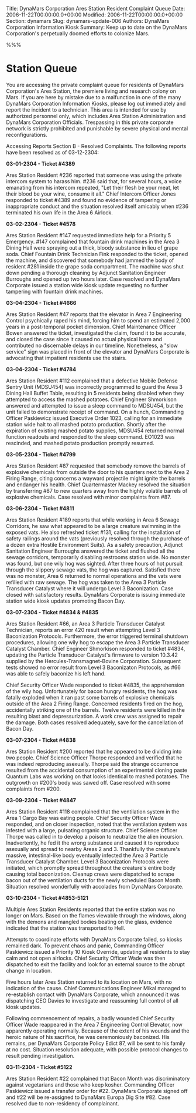 Title: DynaMars Corporation Ares Station Resident Complaint Queue
Date: 2006-11-22T00:00:00.0+00:00
Modified: 2006-11-22T00:00:00.0+00:00
Section: dynamars
Slug: dynamars-update-006
Authors: DynaMars Corporation Information Kiosk
Summary: Keep up to date on the DynaMars Corporation's perpetually doomed efforts to colonize Mars.

%%%

# Station Queue

You are accessing the private complaint queue for residents of DynaMars Corporation's Ares Station, the premiere living and research colony on Mars. If you are here by mistake due to a malfunction in one of the many DynaMars Corporation Information Kiosks, please log out immediately and report the incident to a technician. This area is intended for use by authorized personnel only, which includes Ares Station Administration and DynaMars Corporation Officials. Trespassing in this private corporate network is strictly prohibited and punishable by severe physical and mental reconfigurations.

Accessing Reports Section B - Resolved Complaints. The following reports have been resolved as of 03-12-2304:

**03-01-2304 - Ticket #4389**

Ares Station Resident #236 reported that someone was using the private intercom system to harass him. #236 said that, for several hours, a voice emanating from his intercom repeated, "Let their flesh be your meat, let their blood be your wine, consume it all." Chief Intercom Officer Jones responded to ticket #4389 and found no evidence of tampering or inappropriate conduct and the situation resolved itself amicably when #236 terminated his own life in the Area 6 Airlock.

**03-02-2304 - Ticket #4578**

Ares Station Resident #147 requested immediate help for a Priority 5 Emergency. #147 complained that fountain drink machines in the Area 3 Dining Hall were spraying out a thick, bloody substance in lieu of grape soda. Chief Fountain Drink Technician Fink responded to the ticket, opened the machine, and discovered that somebody had jammed the body of resident #281 inside the grape soda compartment. The machine was shut down pending a thorough cleaning by Adjunct Sanitation Engineer Burroughs and opened up two hours later. Case resolved and DynaMars Corporate issued a station wide kiosk update requesting no further tampering with fountain drink machines.

**03-04-2304 - Ticket #4666**

Ares Station Resident #47 reports that the elevator in Area 7 Engineering Control psychically raped his mind, forcing him to spend an estimated 2,000 years in a post-temporal pocket dimension. Chief Maintenance Officer Bowen answered the ticket, investigated the claim, found it to be accurate, and closed the case since it caused no actual physical harm and contributed no discernable delays in our timeline. Nonetheless, a "slow service" sign was placed in front of the elevator and DynaMars Corporate is advocating that impatient residents use the stairs.

**03-04-2304 - Ticket #4784**

Ares Station Resident #112 complained that a defective Mobile Defense Sentry Unit (MDSU454) was incorrectly programmed to guard the Area 3 Dining Hall Buffet Table, resulting in 5 residents being disabled when they attempted to access the mashed potatoes. Chief Engineer Shmorkison answered and attempted to issue a sleep command to MDSU454, but the unit failed to demonstrate receipt of command. On a hunch, Commanding Officer Paskiewicz issued Executive Order 1023, calling for an immediate station wide halt to all mashed potato production. Shortly after the expiration of existing mashed potato supplies, MDSU454 returned normal function readouts and responded to the sleep command. EO1023 was rescinded, and mashed potato production promptly resumed.

**03-05-2304 - Ticket #4799**

Ares Station Resident #87 requested that somebody remove the barrels of explosive chemicals from outside the door to his quarters next to the Area 2 Firing Range, citing concerns a wayward projectile might ignite the barrels and endanger his health. Chief Quartermaster Mackey resolved the situation by transferring #87 to new quarters away from the highly volatile barrels of explosive chemicals. Case resolved with minor complaints from #87.

**03-06-2304 - Ticket #4811**

Ares Station Resident #189 reports that while working in Area 6 Sewage Corridors, he saw what appeared to be a large creature swimming in the exposed vats. He also refreshed ticket #131, calling for the installation of safety railings around the vats (previously resolved through the purchase of a dozen extra Hostile Environment Suits). As a safety precaution, Adjunct Sanitation Engineer Burroughs answered the ticket and flushed all the sewage corridors, temporarily disabling restrooms station wide. No monster was found, but one wily hog was sighted. After three hours of hot pursuit through the slippery sewage vats, the hog was captured. Satisfied there was no monster, Area 6 returned to normal operations and the vats were refilled with raw sewage. The hog was taken to the Area 3 Particle Transducer Catalyst where it will undergo Level 3 Baconization. Case closed with satisfactory results. DynaMars Corporate is issuing immediate station wide kiosk updates promoting Bacon Day.

**03-07-2304 - Ticket #4834 & #4835**

Ares Station Resident #66, an Area 3 Particle Transducer Catalyst Technician, reports an error 420 result when attempting Level 3 Baconization Protocols. Furthermore, the error triggered terminal shutdown procedures, allowing one wily hog to escape the Area 3 Particle Transducer Catalyst Chamber. Chief Engineer Shmorkison responded to ticket #4834, updating the Particle Transducer Catalyst's firmware to version 10.3.42 supplied by the Hercules-Transmagnet-Bovine Corporation. Subsequent tests showed no error result from Level 3 Baconizaton Protocols, as #66 was able to safely baconize his left hand.

Chief Security Officer Wade responded to ticket #4835, the apprehension of the wily hog. Unfortunately for bacon hungry residents, the hog was fatally exploded when it ran past some barrels of explosive chemicals outside of the Area 2 Firing Range. Concerned residents fired on the hog, accidentally striking one of the barrels. Twelve residents were killed in the resulting blast and depressurization. A work crew was assigned to repair the damage. Both cases resolved adequately, save for the cancellation of Bacon Day.

**03-07-2304 - Ticket #4838**

Ares Station Resident #200 reported that he appeared to be dividing into two people. Chief Science Officer Thorpe responded and verified that he was indeed reproducing asexually. Thorpe said the strange occurrence resulted from the accidental consumption of an experimental cloning paste Quantum Labs was working on that looks identical to mashed potatoes. The outgrowth on #200's body was sawed off. Case resolved with some complaints from #200.

**03-09-2304 - Ticket #4847**

Ares Station Resident #118 complained that the ventilation system in the Area 1 Cargo Bay was eating people. Chief Security Officer Wade responded, and on closer inspection, noted that the ventilation system was infested with a large, pulsating organic structure. Chief Science Officer Thorpe was called in to develop a poison to neutralize the alien incursion. Inadvertently, he fed it the wrong substance and caused it to reproduce asexually and spread to nearby Areas 2 and 3. Thankfully the creature's massive, intestinal-like body eventually infected the Area 3 Particle Transducer Catalyst Chamber. Level 3 Baconization Protocols were initiated, which promptly spread throughout the creature's entire body causing total baconization. Cleanup crews were dispatched to scrape bacon out of the ventilation ducts for the newly scheduled Bacon Month. Situation resolved wonderfully with accolades from DynaMars Corporate.

**03-10-2304 - Ticket #4853-5121**

Multiple Ares Station Residents reported that the entire station was no longer on Mars. Based on the flames viewable through the windows, along with the demons and mangled bodies beating on the glass, evidence indicated that the station was transported to Hell.

Attempts to coordinate efforts with DynaMars Corporate failed, so kiosks remained dark. To prevent chaos and panic, Commanding Officer Paskiewicz issued a Priority 10 Kiosk Override, updating all residents to stay calm and not open airlocks. Chief Security Officer Wade was then dispatched to exit the facility and look for an external source to the abrupt change in location.

Five hours later Ares Station returned to its location on Mars, with no indication of the cause. Chief Communications Engineer Mikal managed to re-establish contact with DynaMars Corporate, which announced it was dispatching CEO Davies to investigate and reassuming full control of all kiosk updates.

Following commencement of repairs, a badly wounded Chief Security Officer Wade reappeared in the Area 7 Engineering Control Elevator, now apparently operating normally. Because of the extent of his wounds and the heroic nature of his sacrifice, he was ceremoniously baconized. His remains, per DynaMars Corporate Policy Edict 87, will be sent to his family at no cost. Situation resolution adequate, with possible protocol changes to result pending investigation.

**03-11-2304 - Ticket #5122**

Ares Station Resident #22 complained that Bacon Month was discriminatory against vegetarians and those who keep kosher. Commanding Officer Paskiewicz issued a transfer order for #22. DynaMars Corporate signed off and #22 will be re-assigned to DynaMars Europa Dig Site #82. Case resolved due to non-residency of complainant.
